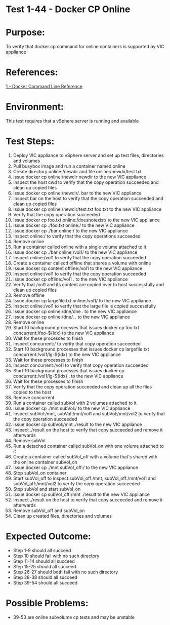 Test 1-44 - Docker CP Online
=======

# Purpose:
To verify that docker cp command for online containers is supported by VIC appliance

# References:
[1 - Docker Command Line Reference](https://docs.docker.com/engine/reference/commandline/cp/)

# Environment:
This test requires that a vSphere server is running and available

# Test Steps:
1. Deploy VIC appliance to vSphere server and set up test files, directories and volumes
2. Pull busybox image and run a container named online
3. Create directory online:/newdir and file online:/newdir/test.txt
4. Issue docker cp online:/newdir newdir to the new VIC appliance
5. Inspect the host cwd to verify that the copy operation succeeded and clean up copied files
6. Issue docker cp online:/newdir/. bar to the new VIC appliance
7. Inspect bar on the host to verify that the copy operation succeeded and clean up copied files
8. Issue docker cp online:/newdir/test.txt foo.txt to the new VIC appliance
9. Verify that the copy operation succeeded
10. Issue docker cp foo.txt online:/doesnotexist/ to the new VIC appliance
11. Issue docker cp ./foo.txt online:/ to the new VIC appliance
12. Issue docker cp ./bar online:/ to the new VIC appliance
13. Inspect online:/ to verify that the copy operations succeeded
14. Remove online
15. Run a container called online with a single volume attached to it
16. Issue docker cp ./bar online:/vol1/ to the new VIC appliance
17. Inspect online:/vol1 to verify that the copy operation succeeded
18. Create a container callecd offline that shares a volume with online
19. Issue docker cp content offline:/vol1 to the new VIC appliance
20. Inspect online:/vol1 to verify that the copy operation succeeded
21. Issue docker cp offline:/vol1 . to the new VIC appliance
22. Verify that /vol1 and its content are copied over to host successfully and clean up copied files
23. Remove offline
24. Issue docker cp largefile.txt online:/vol1/ to the new VIC appliance
25. Inspect online:/vol1 to verify that the large file is copied successfully
26. Issue docker cp online:/dne/dne . to the new VIC appliance
27. Issue docker cp online:/dne/. . to the new VIC appliance
28. Remove online
29. Start 10 background processes that issues docker cp foo.txt concurrent:/foo-${idx} to the new VIC appliance
30. Wait for these processes to finish
31. Inspect concurrent:/ to verify that copy operation succeeded
32. Start 10 background processes that issues docker cp largefile.txt concurrent:/vol1/lg-${idx} to the new VIC appliance
33. Wait for these processes to finish
34. Inspect concurrent:/vol1 to verify that copy operation succeeded
35. Start 10 background processes that issues docker cp concurrent:/vol1/lg-${idx} . to the new VIC appliance
36. Wait for these processes to finish
37. Verify that the copy operation succeeded and clean up all the files copied to the host
38. Remove concurrent
39. Run a container called subVol with 2 volumes attached to it
40. Issue docker cp ./mnt subVol:/ to the new VIC appliance
41. Inspect subVol:/mnt, subVol:/mnt/vol1 and subVol:/mnt/vol2 to verify that the copy operation succeeded
42. Issue docker cp subVol:/mnt ./result to the new VIC appliance
43. Inspect ./result on the host to verify that copy succeeded and remove it afterwards
44. Remove subVol
45. Run a detached container called subVol_on with one volume attached to it
46. Create a container called subVol_off with a volume that's shared with the online container subVol_on
47. Issue docker cp ./mnt subVol_off:/ to the new VIC appliance
48. Stop subVol_on container
49. Start subVol_off to inspect subVol_off:/mnt, subVol_off:/mnt/vol1 and subVol_off:/mnt/vol2 to verify the copy operation succeeded
50. Stop subVol and start subVol_on
51. Issue docker cp subVol_off:/mnt ./result to the new VIC appliance
52. Inspect ./result on the host to verify that copy succeeded and remove it afterwards
53. Remove subVol_off and subVol_on
54. Clean up created files, directories and volumes

# Expected Outcome:
* Step 1-9 should all succeed
* Step 10 should fail with no such directory
* Step 11-14 should all succeed
* Step 15-25 should all succeed
* Step 26-27 should both fail with no such directory
* Step 28-38 should all succeed
* Step 39-54 should all succeed

# Possible Problems:
* 39-53 are online subvolume cp tests and may be unstable